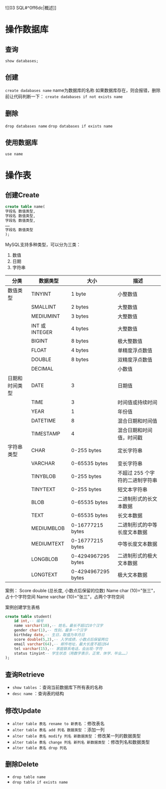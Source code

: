 ![[03 SQL#^0ff6dc|概述]]

# 操作数据库
## 查询
`show databases;`

## 创建
`create dadabases name`
name为数据库的名称
如果数据库存在，则会报错，删除前让代码判断一下：
`create dadabases if not exists name`

## 删除
`drop databases name`
`drop databases if exists name`

## 使用数据库
`use name`

# 操作表
## 创建Create
```SQL
create table name(
字段名 数值类型,
字段名 数值类型,
字段名 数值类型,
……
字段名 数值类型
);
```
MySQL支持多种类型，可以分为三类：
1. 数值
2. 日期
3. 字符串
 
| 分类           | 数据类型       | 大小                  | 描述                            |
| -------------- | -------------- | --------------------- | ------------------------------- |
| 数值类型        | TINYINT        | 1 byte                | 小整数值                        |
|                | SMALLINT       | 2 bytes               | 大整数值                        |
|                | MEDIUMINT      | 3 bytes               | 大整数值                        |
|                | INT 或 INTEGER | 4 bytes               | 大整数值                        |
|                | BIGINT         | 8 bytes               | 极大整数值                      |
|                | FLOAT          | 4 bytes               | 单精度浮点数值                  |
|                | DOUBLE         | 8 bytes               | 双精度浮点数值                  |
|                | DECIMAL        |                       | 小数值                          |
| 日期和时间类型   | DATE           | 3                     | 日期值                          |
|                | TIME           | 3                     | 时间值或持续时间                |
|                | YEAR           | 1                     | 年份值                          |
|                | DATETIME       | 8                     | 混合日期和时间值                |
|                | TIMESTAMP      | 4                     | 混合日期和时间值，时间戳        |
| 字符串类型       | CHAR           | 0-255 bytes           | 定长字符串                      |
|                | VARCHAR        | 0-65535 bytes         | 变长字符串                      |
|                | TINYBLOB       | 0-255 bytes           | 不超过 255 个字符的二进制字符串 |
|                | TINYTEXT       | 0-255 bytes           | 短文本字符串                    |
|                | BLOB           | 0-65535 bytes         | 二进制形式的长文本数据          |
|                | TEXT           | 0-65535 bytes         | 长文本数据                      |
|                | MEDIUMBLOB     | 0-16777215 bytes      | 二进制形式的中等长度文本数据    |
|                | MEDIUMTEXT     | 0-16777215 bytes      | 中等长度文本数据                |
|                | LONGBLOB       | 0-4294967295 bytes    | 二进制形式的极大文本数据        |
|                | LONGTEXT       | 0-4294967295 bytes    | 极大文本数据                    |

案例：
Score double (总长度, 小数点后保留的位数)
Name char (10)="张三"，占十个字符空间
Name varchar (10)="张三"，占两个字符空间

案例创建学生表格
```sql
create table student(
	id int,-- 编号
	name varchar(10),-- 姓名，最长不超过10个汉字
	gender char(1),-- 性别，最多一个汉字
	birthday date,-- 生日，取值为年月日
	score double(5,2),-- 入学成绩，小数点后保留两位
	email varchar(64),-- 邮件地址，最大长度不超过64
	tel varchar(15),-- 家庭联系电话，会出现-字符
	status tinyint-- 学生状态（用数字表示，正常、休学、毕业……）
);
```

## 查询Retrieve
- `show tables` ：查询当前数据库下所有表的名称
- `desc name` ：查询表的结构
## 修改Update
- `alter table 表名 rename to 新表名` ：修改表名
- `alter table 表名 add 列名 数据类型` ：添加一列
- `alter table 表名 modify 列名 新数据类型` ：修改某一列的数据类型
- `alter table 表名 change 列名 新列名 新数据类型` ：修改列名和数据类型
- `alter table 表名 drop 列名`
## 删除Delete
- `drop table name`
- `drop table if exists name`